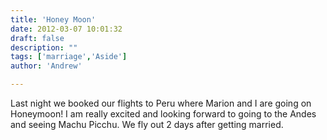 ```yaml
---
title: 'Honey Moon'
date: 2012-03-07 10:01:32
draft: false
description: ""
tags: ['marriage','Aside']
author: 'Andrew'

---
```


Last night we booked our flights to Peru where Marion and I are going on Honeymoon! I am really excited and looking forward to going to the Andes and seeing Machu Picchu. We fly out 2 days after getting married.
